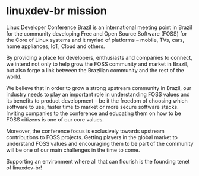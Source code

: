 # linuxdev-br mission

Linux Developer Conference Brazil is an international meeting point in Brazil for the community developing Free and Open Source Software (FOSS) for the Core of Linux systems and it myriad of platforms – mobile, TVs, cars, home appliances, IoT, Cloud and others.

By providing a place for developers, enthusiasts and companies to connect, we intend not only to help grow the FOSS community and market in Brazil, but also forge a link between the Brazilian community and the rest of the world.

We believe that in order to grow a strong upstream community in Brazil, our industry needs to play an important role in understanding FOSS values and its benefits to product development – be it the freedom of choosing which software to use, faster time to market or more secure software stacks. Inviting companies to the conference and educating them on how to be FOSS citizens is one of our core values.

Moreover, the conference focus is exclusively towards upstream contributions to FOSS projects. Getting players in the global market to understand FOSS values and encouraging them to be part of the community will be one of our main challenges in the time to come.

Supporting an environment where all that can flourish is the founding tenet of linuxdev-br!
